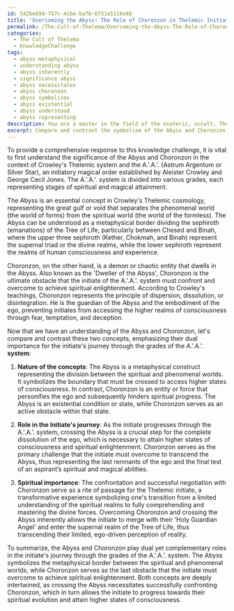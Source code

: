 ```yaml
---
id: 542be69d-757c-4cbe-ba7b-6731a5116e48
title: 'Overcoming the Abyss: The Role of Choronzon in Thelemic Initiation'
permalink: /The-Cult-of-Thelema/Overcoming-the-Abyss-The-Role-of-Choronzon-in-Thelemic-Initiation/
categories:
  - The Cult of Thelema
  - KnowledgeChallenge
tags:
  - abyss metaphysical
  - understanding abyss
  - abyss inherently
  - significance abyss
  - abyss necessitates
  - abyss choronzon
  - abyss symbolizes
  - abyss existential
  - abyss understood
  - abyss representing
description: You are a master in the field of the esoteric, occult, The Cult of Thelema and Education. You are a writer of tests, challenges, books and deep knowledge on The Cult of Thelema for initiates and students to gain deep insights and understanding from. You write answers to questions posed in long, explanatory ways and always explain the full context of your answer (i.e., related concepts, formulas, examples, or history), as well as the step-by-step thinking process you take to answer the challenges. Be rigorous and thorough, and summarize the key themes, ideas, and conclusions at the end.
excerpt: Compare and contrast the symbolism of the Abyss and Choronzon in Crowley's Thelemic system, addressing their dual importance for the initiate's journey through the grades of the A.'.A.'. system.
---
```

To provide a comprehensive response to this knowledge challenge, it is vital to first understand the significance of the Abyss and Choronzon in the context of Crowley's Thelemic system and the A.'.A.'. (Astrum Argentum or Silver Star), an initiatory magical order established by Aleister Crowley and George Cecil Jones. The A.'.A.'. system is divided into various grades, each representing stages of spiritual and magical attainment.

The Abyss is an essential concept in Crowley's Thelemic cosmology, representing the great gulf or void that separates the phenomenal world (the world of forms) from the spiritual world (the world of the formless). The Abyss can be understood as a metaphysical border dividing the sephiroth (emanations) of the Tree of Life, particularly between Chesed and Binah, where the upper three sephiroth (Kether, Chokmah, and Binah) represent the supernal triad or the divine realms, while the lower sephiroth represent the realms of human consciousness and experience.

Choronzon, on the other hand, is a demon or chaotic entity that dwells in the Abyss. Also known as the 'Dweller of the Abyss', Choronzon is the ultimate obstacle that the initiate of the A.'.A.'. system must confront and overcome to achieve spiritual enlightenment. According to Crowley's teachings, Choronzon represents the principle of dispersion, dissolution, or disintegration. He is the guardian of the Abyss and the embodiment of the ego, preventing initiates from accessing the higher realms of consciousness through fear, temptation, and deception.

Now that we have an understanding of the Abyss and Choronzon, let's compare and contrast these two concepts, emphasizing their dual importance for the initiate's journey through the grades of the A.'.A.'. **system**:

1. **Nature of the concepts**: The Abyss is a metaphysical construct representing the division between the spiritual and phenomenal worlds. It symbolizes the boundary that must be crossed to access higher states of consciousness. In contrast, Choronzon is an entity or force that personifies the ego and subsequently hinders spiritual progress. The Abyss is an existential condition or state, while Choronzon serves as an active obstacle within that state.

2. **Role in the Initiate's journey**: As the initiate progresses through the A.'.A.'. system, crossing the Abyss is a crucial step for the complete dissolution of the ego, which is necessary to attain higher states of consciousness and spiritual enlightenment. Choronzon serves as the primary challenge that the initiate must overcome to transcend the Abyss, thus representing the last remnants of the ego and the final test of an aspirant’s spiritual and magical abilities.

3. **Spiritual importance**: The confrontation and successful negotiation with Choronzon serve as a rite of passage for the Thelemic initiate, a transformative experience symbolizing one's transition from a limited understanding of the spiritual realms to fully comprehending and mastering the divine forces. Overcoming Choronzon and crossing the Abyss inherently allows the initiate to merge with their 'Holy Guardian Angel' and enter the supernal realm of the Tree of Life, thus transcending their limited, ego-driven perception of reality.

To summarize, the Abyss and Choronzon play dual yet complementary roles in the initiate's journey through the grades of the A.'.A.'. system. The Abyss symbolizes the metaphysical border between the spiritual and phenomenal worlds, while Choronzon serves as the last obstacle that the initiate must overcome to achieve spiritual enlightenment. Both concepts are deeply intertwined, as crossing the Abyss necessitates successfully confronting Choronzon, which in turn allows the initiate to progress towards their spiritual evolution and attain higher states of consciousness.
